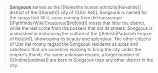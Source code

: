 > **Songsouk** serves as the [[Keleshite human ethnicity|Keleshite]] district of the [[Karazh]] city of [[Ular Kel]]. Songsouk is named for the songs that fill it, some coming from the messenger [[PathfinderWiki/Creatures/Bird|bird]] roosts that litter the district, while the rest come from the buskers that dot its streets. Songsouk is unabashed in embracing the culture of the [[Kelesh|Padishah Empire of Kelesh]], showcasing its beauty and splendour. The other citizens of Ular Kel mostly regard the Songsouk residents as spies and saboteurs that are somehow working to bring the city under the empire's thumb. For some unknown reason, a larger number of [[Undine|undines]] are born in Songsouk than any other district in the city.








